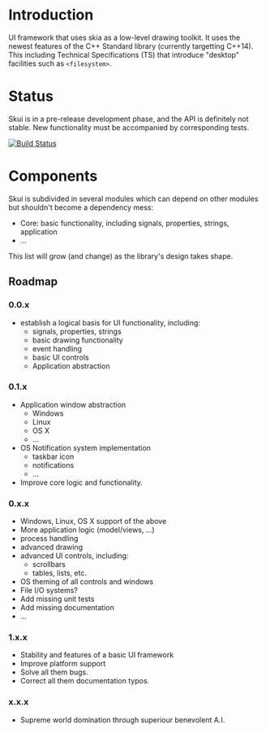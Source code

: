 # Introduction

UI framework that uses skia as a low-level drawing toolkit.
It uses the newest features of the C++ Standard library (currently targetting C++14).
This including Technical Specifications (TS) that introduce "desktop" facilities such as `<filesystem>`.

# Status

Skui is in a pre-release development phase, and the API is definitely not stable.
New functionality must be accompanied by corresponding tests.

[![Build Status](https://travis-ci.org/rubenvb/skui.svg?branch=master)](https://travis-ci.org/rubenvb/skui)

# Components

Skui is subdivided in several modules which can depend on other modules but shouldn't become a dependency mess:

 * Core: basic functionality, including signals, properties, strings, application
 * ...

This list will grow (and change) as the library's design takes shape.

## Roadmap


### 0.0.x

 * establish a logical basis for UI functionality, including:
   * signals, properties, strings
   * basic drawing functionality
   * event handling
   * basic UI controls
   * Application abstraction

### 0.1.x

 * Application window abstraction
   * Windows
   * Linux
   * OS X
   * ...
 * OS Notification system implementation
   * taskbar icon
   * notifications
   * ...
 * Improve core logic and functionality.

### 0.x.x

 * Windows, Linux, OS X support of the above
 * More application logic (model/views, ...)
 * process handling
 * advanced drawing
 * advanced UI controls, including:
   * scrollbars
   * tables, lists, etc.
 * OS theming of all controls and windows
 * File I/O systems?
 * Add missing unit tests
 * Add missing documentation
 * ...

### 1.x.x

 * Stability and features of a basic UI framework
 * Improve platform support
 * Solve all them bugs.
 * Correct all them documentation typos.

### x.x.x

 * Supreme world domination through superiour benevolent A.I.
